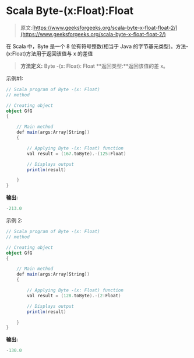 # Scala Byte-(x:Float):Float

> 原文:[https://www.geeksforgeeks.org/scala-byte-x-float-float-2/](https://www.geeksforgeeks.org/scala-byte-x-float-float-2/)

在 Scala 中，Byte 是一个 8 位有符号整数(相当于 Java 的字节基元类型)。方法-(x:Float)方法用于返回该值与 x 的差值

> **方法定义:** Byte -(x: Float): Float
> **返回类型:**返回该值的差 x。

示例#1:

```scala
// Scala program of Byte -(x: Float)
// method 

// Creating object 
object GfG 
{ 

    // Main method 
    def main(args:Array[String]) 
    { 

        // Applying Byte -(x: Float) function 
        val result = (167.toByte).-(125:Float) 

        // Displays output 
        println(result) 

    } 
} 
```

**输出:**

```scala
-213.0
```

示例 2:

```scala
// Scala program of Byte -(x: Float)
// method 

// Creating object 
object GfG 
{ 

    // Main method 
    def main(args:Array[String]) 
    { 

        // Applying Byte -(x: Float) function 
        val result = (128.toByte).-(2:Float) 

        // Displays output 
        println(result) 

    } 
} 
```

**输出:**

```scala
-130.0
```